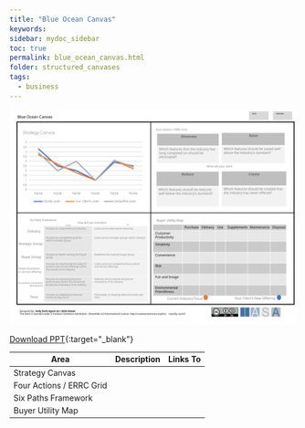 ```yaml
---
title: "Blue Ocean Canvas"
keywords: 
sidebar: mydoc_sidebar
toc: true
permalink: blue_ocean_canvas.html
folder: structured_canvases
tags: 
  - business
---
```


![image001](media/blue_ocean_canvas001.svg)

[Download PPT](media/ppt/blue_ocean_canvas.ppt){:target="_blank"}

| Area | Description | Links To |
| --- | --- | --- |
| Strategy Canvas |   |   |
| Four Actions / ERRC Grid |   |   |
| Six Paths Framework |   |   |
| Buyer Utility Map |   |   |